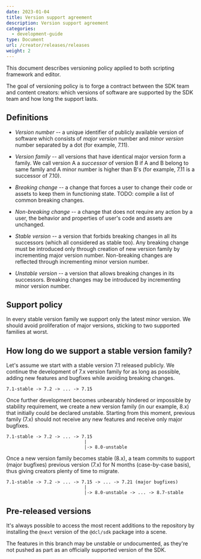 ```yaml
---
date: 2023-01-04
title: Version support agreement
description: Version support agreement
categories:
  - development-guide
type: Document
url: /creator/releases/releases
weight: 2
---
```



This document describes versioning policy applied to both scripting framework and editor.

The goal of versioning policy is to forge a contract between the SDK team and content creators: which versions of software are supported by the SDK team and how long the support lasts.


## Definitions

* *Version number* -- a unique identifier of publicly available version of software which consists of *major version* number and *minor version* number separated by a dot (for example, 7.11).

* *Version family* -- all versions that have identical major version form a family. We call version A a *successor* of version B if A and B belong to same family and A minor number is higher than B's (for example, 7.11 is a successor of 7.10).

* *Breaking change* -- a change that forces a user to change their code or assets to keep them in functioning state. TODO: compile a list of common breaking changes.

* *Non-breaking change* -- a change that does not require any action by a user, the behavior and properties of user's code and assets are unchanged.

* *Stable version* -- a version that forbids breaking changes in all its successors (which all considered as stable too). Any breaking change must be introduced only through creation of new version family by incrementing major version number. Non-breaking changes are reflected through incrementing minor version number.

* *Unstable version* -- a version that allows breaking changes in its successors. Breaking changes may be introduced by incrementing minor version number.

## Support policy

In every stable version family we support only the latest minor version. We should avoid proliferation of major versions, sticking to two supported families at worst. 


## How long do we support a stable version family?

Let's assume we start with a stable version 7.1 released publicly. We continue the development of 7.x version family for as long as possible, adding new features and bugfixes while avoiding breaking changes.

```
7.1-stable -> 7.2 -> ... -> 7.15
```

Once further development becomes unbearably hindered or impossible by stability requirement, we create a new version family (in our example, 8.x) that initially could be declared unstable. Starting from this moment, previous family (7.x) should not receive any new features and receive only major bugfixes.

```
7.1-stable -> 7.2 -> ... -> 7.15
                             |
                             |-> 8.0-unstable
```

Once a new version family becomes stable (8.x), a team commits to support (major bugfixes) previous version (7.x) for N months (case-by-case basis), thus giving creators plenty of time to migrate.

```
7.1-stable -> 7.2 -> ... -> 7.15 -> ... -> 7.21 (major bugfixes)
                             |
                             |-> 8.0-unstable -> ... -> 8.7-stable
```

## Pre-released versions

It's always possible to access the most recent additions to the repository by installing the `@next` version of the `@dcl/sdk` package into a scene.

The features in this branch may be unstable or undocumented, as they're not pushed as part as an officially supported version of the SDK.